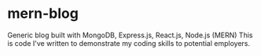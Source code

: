# mern-blog
Generic blog built with MongoDB, Express.js, React.js, Node.js (MERN)
This is code I've written to demonstrate my coding skills to potential employers.
